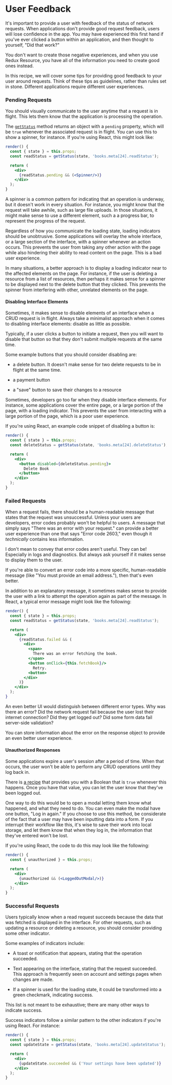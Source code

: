 # User Feedback

It's important to provide a user with feedback of the status of network
requests. When applications don't provide good request feedback, users will
lose confidence in the app. You may have experienced this first hand if you've
ever clicked a button within an application, and then thought to yourself,
"Did that work?"

You don't want to create those negative experiences, and when you use Redux Resource,
you have all of the information you need to create good ones instead.

In this recipe, we will cover some tips for providing good feedback to your
user around requests. Think of these tips as guidelines, rather than rules set in
stone. Different applications require different user experiences.

### Pending Requests

You should visually communicate to the user anytime that a request is in flight. This
lets them know that the application is processing the operation.

The [`getStatus`](/docs/api-reference/get-status.md) method returns an object with
a `pending` property, which will be `true` whenever the associated request is in
flight. You can use this to show a spinner, for instance. If you're using React,
this might look like:

```jsx
render() {
  const { state } = this.props;
  const readStatus = getStatus(state, 'books.meta[24].readStatus');

  return (
    <div>
      {readStatus.pending && (<Spinner/>)}
    </div>
  );
}
```

A spinner is a common pattern for indicating that an operation is underway, but
it doesn't work in every situation. For instance, you might know that the
request will take awhile, such as large file uploads. In those situations, it
might make sense to use a different element, such a a progress bar, to represent
the progress of the request.

Regardless of how you communicate the loading state, loading indicators should
be unobtrusive. Some applications will overlay the whole interface, or a large
section of the interface, with a spinner
whenever an action occurs. This prevents the user from taking any other
action with the page while also hindering their ability to read content on the
page. This is a bad user experience.

In many situations, a better approach is to display a loading indicator near to
the affected elements on the page. For instance, if the user is deleting a
resource from a list of resources, then perhaps it makes sense for a spinner to
be displayed next to the delete button that they clicked. This prevents
the spinner from interfering with other, unrelated elements on the page.

#### Disabling Interface Elements

Sometimes, it makes sense to disable elements of an interface when a CRUD
request is in flight. Always take a minimalist approach when it comes
to disabling interface elements: disable as little as possible.

Typically, if a user clicks a button to initiate a request, then you will
want to disable that button so that they don't submit multiple requests at
the same time.

Some example buttons that you should consider disabling are:

- a delete button. It doesn't make sense for two delete requests to be in
  flight at the same time.

- a payment button

- a "save" button to save their changes to a resource

Sometimes, developers go too far when they disable interface elements. For
instance, some applications cover the entire page, or a large portion of the
page, with a loading indicator. This prevents the user from interacting
with a large portion of the page, which is a poor user experience.

If you're using React, an example code snippet of disabling a button is:

```jsx
render() {
  const { state } = this.props;
  const deleteStatus = getStatus(state, 'books.meta[24].deleteStatus');

  return (
    <div>
      <button disabled={deleteStatus.pending}>
        Delete Book
      </button>
    </div>
  );
}
```

### Failed Requests

When a request fails, there should be a human-readable message that states that
the request was unsuccessful. Unless your users are developers, error codes
probably won't be helpful to users. A message that simply says "There was an
error with your request." can provide a better user experience than one that
says "Error code 2603," even though it _technically_ contains less information.

I don't mean to convey that error codes aren't useful. They can be! Especially
in logs and diagnostics. But always ask yourself if it makes sense to display
them to the user.

If you're able to convert an error code into a more specific, human-readable
message (like "You must provide an email address."), then that's even better.

In addition to an explanatory message, it sometimes makes sense to provide the
user with a link to attempt the operation again as part of the message. In
React, a typical error message might look like the following:

```jsx
render() {
  const { state } = this.props;
  const readStatus = getStatus(state, 'books.meta[24].readStatus');

  return (
    <div>
      {readStatus.failed && (
        <div>
          <span>
            There was an error fetching the book.
          </span>
          <button onClick={this.fetchBook}/>
            Retry.
          <button>
        </div>  
      )}
    </div>
  );
}
```

An even better UI would distinguish between different error types. Why was
there an error? Did the network request fail because the user lost their
internet connection? Did they get logged out? Did some form data fail
server-side validation?

You can store information about the error on the response object to provide
an even better user experience.

#### Unauthorized Responses

Some applications expire a user's session after a period of time. When that
occurs, the user won't be able to perform any CRUD operations until they log
back in.

There is [a recipe](/docs/recipes/unauthorized-responses.md) that provides you
with a Boolean that is `true` whenever this happens. Once you have that value,
you can let the user know that they've been logged out.

One way to do this would be to open a modal letting them know what happened,
and what they need to do. You can even make the modal have one button,
"Log in again." If you choose to use this method, be considerate of the fact
that a user may have been inputting data into a form. If you interrupt their
workflow like this, it's wise to save their work into local storage, and let
them know that when they log in, the information that they've entered won't be
lost.

If you're using React, the code to do this may look like the following:

```jsx
render() {
  const { unauthorized } = this.props;

  return (
    <div>
      {unauthorized && (<LoggedOutModal/>)}
    </div>
  );
}
```

### Successful Requests

Users typically know when a read request succeeds because the data
that was fetched is displayed in the interface. For other requests, such as
updating a resource or deleting a resource, you should consider providing
some other indicator.

Some examples of indicators include:

- A toast or notification that appears, stating that the operation succeeded.

- Text appearing on the interface, stating that the request succeeded. This approach
  is frequently seen on account and settings pages when changes are made.

- If a spinner is used for the loading state, it could be transformed into
  a green checkmark, indicating success.

This list is not meant to be exhaustive; there are many other ways to indicate success.

Success indicators follow a similar pattern to the other indicators if you're
using React. For instance:

```jsx
render() {
  const { state } = this.props;
  const updateState = getStatus(state, 'books.meta[24].updateStatus');

  return (
    <div>
      {updateState.succeeded && ('Your settings have been updated')}
    </div>
  );
}
```

